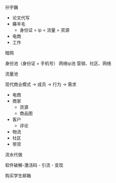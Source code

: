 孙宇巍

- 论文代写
- 薅羊毛
  - 身份证 = ip = 流量 = 资源
- 电商
- 工作

暗网



身份池（身份证 + 手机号）  网络ip池   营销、社区、网络

流量池



现代商业模式 -> 成员 -> 行为 -> 需求

-  电商 
  - 商家
    - 货源
    - 商品图
  - 客户
    - 评论
  - 物流
- 社区
- 带货



流水代做

软件破解-激活码 - 引流 - 变现

购买学生邮箱